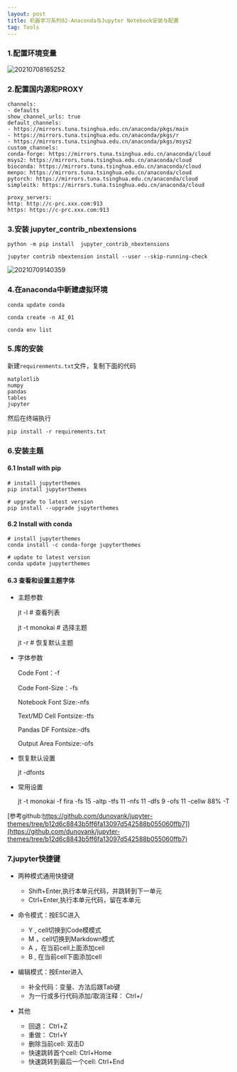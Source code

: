 ```yaml
---
layout: post
title: 机器学习系列02-Anaconda与Jupyter Notebook安装与配置
tag: Tools
---
```


### 1.配置环境变量

![20210708165252](https://cdn.jsdelivr.net/gh/luckykang/picture_bed/blogs_images/20210708165252.png)

### 2.配置国内源和PROXY

    channels:
    - defaults
    show_channel_urls: true
    default_channels:
    - https://mirrors.tuna.tsinghua.edu.cn/anaconda/pkgs/main
    - https://mirrors.tuna.tsinghua.edu.cn/anaconda/pkgs/r
    - https://mirrors.tuna.tsinghua.edu.cn/anaconda/pkgs/msys2
    custom_channels:
    conda-forge: https://mirrors.tuna.tsinghua.edu.cn/anaconda/cloud
    msys2: https://mirrors.tuna.tsinghua.edu.cn/anaconda/cloud
    bioconda: https://mirrors.tuna.tsinghua.edu.cn/anaconda/cloud
    menpo: https://mirrors.tuna.tsinghua.edu.cn/anaconda/cloud
    pytorch: https://mirrors.tuna.tsinghua.edu.cn/anaconda/cloud
    simpleitk: https://mirrors.tuna.tsinghua.edu.cn/anaconda/cloud
    
    proxy_servers:
    http: http://c-prc.xxx.com:913 
    https: https://c-prc.xxx.com:913

### 3.安装 jupyter_contrib_nbextensions

    python -m pip install  jupyter_contrib_nbextensions

    jupyter contrib nbextension install --user --skip-running-check

![20210709140359](https://cdn.jsdelivr.net/gh/luckykang/picture_bed/blogs_images/20210709140359.png)


### 4.在anaconda中新建虚拟环境

    conda update conda

    conda create -n AI_01

    conda env list

### 5.库的安装

新建`requirenments.txt`文件，复制下面的代码

    matplotlib
    numpy
    pandas
    tables
    jupyter


然后在终端执行  

    pip install -r requirements.txt

### 6.安装主题

#### 6.1 Install with pip

    # install jupyterthemes
    pip install jupyterthemes

    # upgrade to latest version
    pip install --upgrade jupyterthemes

#### 6.2 Install with conda

    # install jupyterthemes
    conda install -c conda-forge jupyterthemes

    # update to latest version
    conda update jupyterthemes

#### 6.3 查看和设置主题字体

- 主题参数

    jt -l      # 查看列表

    jt -t  monokai    # 选择主题

    jt -r # 恢复默认主题

- 字体参数

    Code Font：-f

    Code Font-Size：-fs

    Notebook Font Size:-nfs

    Text/MD Cell Fontsize:-tfs

    Pandas DF Fontsize:-dfs

    Output Area Fontsize:-ofs

- 恢复默认设置

    jt -dfonts

- 常用设置

    jt -t monokai -f fira -fs 15 -altp -tfs 11 -nfs 11 -dfs 9 -ofs 11 -cellw 88% -T

[参考github:https://github.com/dunovank/jupyter-themes/tree/b12d6c8843b5ff6fa13097d542588b055060ffb7]](https://github.com/dunovank/jupyter-themes/tree/b12d6c8843b5ff6fa13097d542588b055060ffb7)

### 7.jupyter快捷键

- 两种模式通用快捷键
    - Shift+Enter,执行本单元代码，并跳转到下一单元
    - Ctrl+Enter,执行本单元代码，留在本单元

- 命令模式：按ESC进入

    - Y , cell切换到Code模模式
    - M ，cell切换到Markdown模式
    - A ，在当前cell上面添加cell
    - B , 在当前cell下面添加cell

- 编辑模式：按Enter进入

    - 补全代码：变量、方法后跟Tab键
    - 为一行或多行代码添加/取消注释： Ctrl+/

- 其他

    - 回退： Ctrl+Z
    - 重做： Ctrl+Y
    - 删除当前cell:  双击D
    - 快速跳转首个cell: Ctrl+Home
    - 快速跳转到最后一个cell: Ctrl+End


